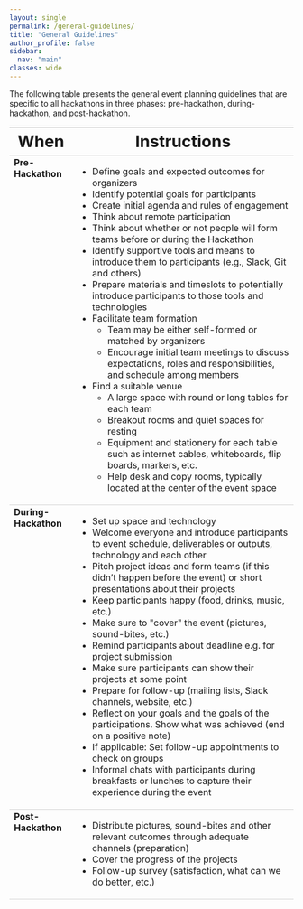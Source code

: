 ```yaml
---
layout: single
permalink: /general-guidelines/
title: "General Guidelines"
author_profile: false
sidebar:
  nav: "main"
classes: wide
---
```

<style>
.tr.td {
font-size: 1.2em;
}
</style>

<p>The following table presents the general event planning guidelines that are specific to all hackathons in three phases: pre-hackathon, during-hackathon, and post-hackathon.</p>

<div>
<table style="width: 100%;">
  <tr style="border-bottom: thin solid #d3d3d3;">
    <th style="font-size:1.8em; width:20%"><strong>When</strong></th>
    <th style="font-size:1.8em; width:80%"><strong>Instructions</strong></th>
  </tr>
  <tr style="border-top: thin solid #d3d3d3;">
    <td style="width: 20%; vertical-align: top;"><strong>Pre-Hackathon</strong></td>
    <td style="width: 80%;">
      <ul>
        <li>Define goals and expected outcomes for organizers</li>
        <li>Identify potential goals for participants</li>
        <li>Create initial agenda and rules of engagement</li>
        <li>Think about remote participation</li>
        <li>Think about whether or not people will form teams before or during the Hackathon</li>
        <li>Identify supportive tools and means to introduce them to participants (e.g., Slack, Git and others)</li>
        <li>Prepare materials and timeslots to potentially introduce participants to those tools and technologies</li>
        <li>Facilitate team formation
          <ul>
            <li>Team may be either self-formed or matched by organizers</li>
            <li>Encourage initial team meetings to discuss expectations, roles and responsibilities, and schedule among members</li>
          </ul>
        </li>
        <li>Find a suitable venue
          <ul>
            <li>A large space with round or long tables for each team</li>
            <li>Breakout rooms and quiet spaces for resting</li>
            <li>Equipment and stationery for each table such as internet cables, whiteboards, flip boards, markers, etc.</li>
            <li>Help desk and copy rooms, typically located at the center of the event space</li>
          </ul>
        </li>
      </ul>
    </td>
  </tr>
  <tr style="border-top: thin solid #d3d3d3;">
    <td style="width: 20%; vertical-align: top;"><strong>During-Hackathon</strong></td>
    <td style="width: 80%;">
      <ul>
        <li>Set up space and technology</li>
        <li>Welcome everyone and introduce participants to event schedule, deliverables or outputs, technology and each other</li>
        <li>Pitch project ideas and form teams (if this didn’t happen before the event) or short presentations about their projects</li>
        <li>Keep participants happy (food, drinks, music, etc.)</li>
        <li>Make sure to "cover" the event (pictures, sound-bites, etc.)</li>
        <li>Remind participants about deadline e.g. for project submission</li>
        <li>Make sure participants can show their projects at some point</li>
        <li>Prepare for follow-up (mailing lists, Slack channels, website, etc.)</li>
        <li>Reflect on your goals and the goals of the participations. Show what was achieved (end on a positive note)</li>
        <li>If applicable: Set follow-up appointments to check on groups</li>
        <li>Informal chats with participants during breakfasts or lunches to capture their experience during the event</li>
      </ul>
    </td>
  </tr>
  <tr style="border-top: thin solid #d3d3d3; border-bottom: thin solid #d3d3d3;">
    <td style="width: 20%; vertical-align: top;"><strong>Post-Hackathon</strong></td>
    <td style="width: 80%;">
      <ul>
        <li>Distribute pictures, sound-bites and other relevant outcomes through adequate channels (preparation)</li>
        <li>Cover the progress of the projects</li>
        <li>Follow-up survey (satisfaction, what can we do better, etc.)</li>
      </ul>
    </td>
  </tr>
</table>

